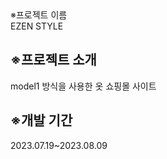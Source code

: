 <div style="font-siz:300px;">※프로젝트 이름</h2>
<div>EZEN STYLE</div>

<h2>※프로젝트 소개</h2>
<div>model1 방식을 사용한 옷 쇼핑몰 사이트</div>

<h2>※개발 기간</h2>
<div>2023.07.19~2023.08.09</div>
